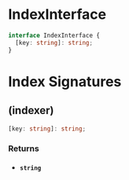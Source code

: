 # IndexInterface

```typescript
interface IndexInterface {
  [key: string]: string;
}
```

# Index Signatures

## (indexer)

```typescript
[key: string]: string;
```

### Returns

- #### `string`
